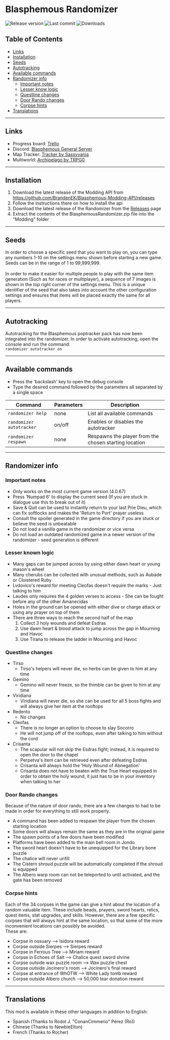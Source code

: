 # Blasphemous Randomizer
![Release version](https://img.shields.io/github/v/release/BrandenEK/Blasphemous-Randomizer)
![Last commit](https://img.shields.io/github/last-commit/BrandenEK/Blasphemous-Randomizer?color=important)
![Downloads](https://img.shields.io/github/downloads/BrandenEK/Blasphemous-Randomizer/total?color=success)

## Table of Contents

- [Links](https://github.com/BrandenEK/Blasphemous-Randomizer#links)
- [Installation](https://github.com/BrandenEK/Blasphemous-Randomizer#installation)
- [Seeds](https://github.com/BrandenEK/Blasphemous-Randomizer#seeds)
- [Autotracking](https://github.com/BrandenEK/Blasphemous-Randomizer#autotracking)
- [Available commands](https://github.com/BrandenEK/Blasphemous-Randomizer#available-commands)
- [Randomizer info](https://github.com/BrandenEK/Blasphemous-Randomizer#randomizer-info)
  - [Important notes](https://github.com/BrandenEK/Blasphemous-Randomizer#important-notes)
  - [Lesser know logic](https://github.com/BrandenEK/Blasphemous-Randomizer#lesser-known-logic)
  - [Questline changes](https://github.com/BrandenEK/Blasphemous-Randomizer#questline-changes)
  - [Door Rando changes](https://github.com/BrandenEK/Blasphemous-Randomizer#door-rando-changes)
  - [Corpse hints](https://github.com/BrandenEK/Blasphemous-Randomizer#corpse-hints)
- [Translations](https://github.com/BrandenEK/Blasphemous-Randomizer#translations)

---

## Links

- Progress board: [Trello](https://trello.com/b/FJ42w6X1/blasphemous-randomizer)
- Discord: [Blasphemous General Server](https://discord.gg/Blasphemous)
- Map Tracker: [Tracker by Sassyvania](https://github.com/sassyvania/Blasphemous-Randomizer-Maptracker)
- Multiworld: [Archipelago by TRPG0](https://github.com/BrandenEK/Blasphemous-Multiworld)

---

## Installation

1. Download the latest release of the Modding API from https://github.com/BrandenEK/Blasphemous-Modding-API/releases
2. Follow the instructions there on how to install the api
3. Download the latest release of the Randomizer from the [Releases](https://github.com/BrandenEK/Blasphemous-Randomizer/releases) page
4. Extract the contents of the BlasphemousRandomizer.zip file into the "Modding" folder

---

## Seeds

In order to choose a specific seed that you want to play on, you can type any numbers 1-10 on the settings menu shown before starting a new game.  Seeds can be in the range of 1 to 99,999,999.
<br><br>
In order to make it easier for multiple people to play with the same item generation (Such as for races or multiplayer), a sequence of 7 images is shown in the top right corner of the settings menu.  This is a unique identifier of the seed that also takes into account the other configuration settings and ensures that items will be placed exactly the same for all players.

---

## Autotracking

Autotracking for the Blasphemous poptracker pack has now been integrated into the randomizer.  In order to activate autotracking, open the console and run the command:<br>```randomizer autotracker on```

---

## Available commands
- Press the 'backslash' key to open the debug console
- Type the desired command followed by the parameters all separated by a single space

| Command | Parameters | Description |
| ------- | ----------- | ------- |
| `randomizer help` | none | List all available commands |
| `randomizer autotracker` | on/off | Enables or disables the autotracker |
| `randomizer respawn` | none | Respawns the player from the chosen starting location |

---

## Randomizer info

### Important notes

- Only works on the most current game version (4.0.67)
- Press 'Numpad 6' to display the current seed (If you are stuck in dialogue use this to break out of it)
- Save & Quit can be used to instantly return to your last Prie Dieu, which can fix softlocks and makes the 'Return to Port' prayer useless
- Consult the spoiler generated in the game directory if you are stuck or believe the seed is unbeatable
- Do not load a vanilla game in the randomizer or vice versa
- Do not load an outdated randomized game in a newer version of the randomizer - seed generation is different

### Lesser known logic

- Many gaps can be jumped across by using either dawn heart or young mason's wheel
- Many cherubs can be collected with unusual methods, such as Aubade or Cloistered Ruby
- Lvdovico's reward for meeting Cleofas doesn't require the marks - Just talking to him
- Laudes only requires the 4 golden verses to access - She can be fought before any of the other Amanecidas
- Holes in the ground can be opened with either dive or charge attack or using any prayer on top of them
- There are three ways to reach the second half of the map
  1. Collect 3 holy wounds and defeat Esdras
  2. Use dawn heart & blood attack to jump across the gap in Mourning and Havoc
  3. Use Tirana to release the ladder in Mourning and Havoc

### Questline changes

- Tirso
  - Tirso's helpers will never die, so herbs can be given to him at any time
- Gemino
  - Gemino will never freeze, so the thimble can be given to him at any time
- Viridiana
  - Viridiana will never die, so she can be used for all 5 boss fights and will always give her item at the rooftops
- Redento
  - No changes
- Cleofas
  - There is no longer an option to choose to slay Socorro
  - He will not jump off of the rooftops, even after talking to him without the cord
- Crisanta
  - The scapular will not skip the Esdras fight; instead, it is required to open the door to the chapel
  - Perpetva's item can be retrieved even after defeating Esdras
  - Crisanta will always hold the 'Holy Wound of Abnegation'
  - Crisanta does not have to beaten with the True Heart equipped in order to obtain the holy wound, it just has to be in your inventory when talking to her

### Door Rando changes

Because of the nature of door rando, there are a few changes to had to be made in order for everything to still work properly.
<br>

- A command has been added to respawn the player from the chosen starting location
- Some doors will always remain the same as they are in the original game
- The spawn points of a few doors have been modified
- Platforms have been added to the main bell room in Jondo
- The sword heart doesn't have to be unequipped for the Library bone puzzle
- The chalice will never unfill
- The Cistern shroud puzzle will be automatically completed if the shroud is equipped
- The Albero warp room can not be teleported to until activated, and the gate has been removed

### Corpse hints

Each of the 34 corpses in the game can give a hint about the location of a random valuable item.  These include beads, prayers, sword hearts, relics, quest items, stat upgrades, and skills.  However, there are a few specific corpses that will always hint at the same location, so that some of the more inconvenient locations can possibly be avoided.
<br>
These are:
- Corpse in ossuary --> Isidora reward
- Corpse outside Sierpes --> Sierpes reward
- Corpse in Ferrous Tree --> Miriam reward
- Corpse in Echoes of Salt --> Chalice quest sword shrine
- Corpse outside wax puzzle room --> Wax puzzle chest
- Corpse outside Jocinero's room --> Jocinero's final reward
- Corpse at entrance of WhOTW --> White Lady tomb reward
- Corpse outside Albero church --> 50,000 tear donation reward

---

## Translations

This mod is available in these other languages in addition to English:
- Spanish (Thanks to Rodol J. "ConanCimmerio" Pérez (Ro))
- Chinese (Thanks to NewbieElton)
- French (Thanks to Rocher)
